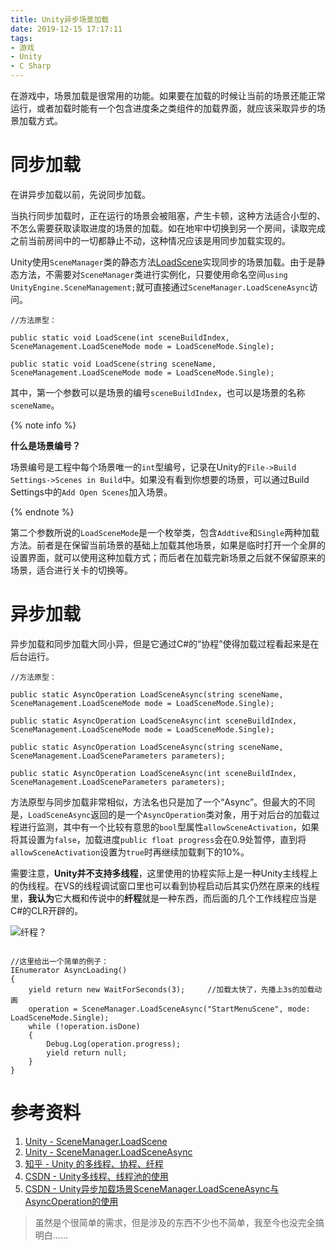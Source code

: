 ```yaml
---
title: Unity异步场景加载
date: 2019-12-15 17:17:11
tags:
- 游戏
- Unity
- C Sharp
---
```

在游戏中，场景加载是很常用的功能。如果要在加载的时候让当前的场景还能正常运行，或者加载时能有一个包含进度条之类组件的加载界面，就应该采取异步的场景加载方式。

# 同步加载

在讲异步加载以前，先说同步加载。

当执行同步加载时，正在运行的场景会被阻塞，产生卡顿，这种方法适合小型的、不怎么需要获取读取进度的场景的加载。如在地牢中切换到另一个房间，读取完成之前当前房间中的一切都静止不动，这种情况应该是用同步加载实现的。

Unity使用`SceneManager`类的静态方法[LoadScene](https://docs.unity3d.com/ScriptReference/SceneManagement.SceneManager.LoadScene.html)实现同步的场景加载。由于是静态方法，不需要对`SceneManager`类进行实例化，只要使用命名空间`using UnityEngine.SceneManagement;`就可直接通过`SceneManager.LoadSceneAsync`访问。

```Csharp
//方法原型：

public static void LoadScene(int sceneBuildIndex, SceneManagement.LoadSceneMode mode = LoadSceneMode.Single);

public static void LoadScene(string sceneName, SceneManagement.LoadSceneMode mode = LoadSceneMode.Single);
```

<!-- more -->

其中，第一个参数可以是场景的编号`sceneBuildIndex`，也可以是场景的名称`sceneName`。

{% note info %}

**什么是场景编号？**

场景编号是工程中每个场景唯一的`int`型编号，记录在Unity的`File->Build Settings->Scenes in Build`中。如果没有看到你想要的场景，可以通过Build Settings中的`Add Open Scenes`加入场景。

{% endnote %}

第二个参数所说的`LoadSceneMode`是一个枚举类，包含`Addtive`和`Single`两种加载方法。前者是在保留当前场景的基础上加载其他场景，如果是临时打开一个全屏的设置界面，就可以使用这种加载方式；而后者在加载完新场景之后就不保留原来的场景，适合进行关卡的切换等。

# 异步加载

异步加载和同步加载大同小异，但是它通过C#的“协程”使得加载过程看起来是在后台运行。

```Csharp
//方法原型：

public static AsyncOperation LoadSceneAsync(string sceneName, SceneManagement.LoadSceneMode mode = LoadSceneMode.Single);

public static AsyncOperation LoadSceneAsync(int sceneBuildIndex, SceneManagement.LoadSceneMode mode = LoadSceneMode.Single);

public static AsyncOperation LoadSceneAsync(string sceneName, SceneManagement.LoadSceneParameters parameters);

public static AsyncOperation LoadSceneAsync(int sceneBuildIndex, SceneManagement.LoadSceneParameters parameters);

```

方法原型与同步加载非常相似，方法名也只是加了一个“Async”。但最大的不同是，`LoadSceneAsync`返回的是一个`AsyncOperation`类对象，用于对后台的加载过程进行监测，其中有一个比较有意思的`bool`型属性`allowSceneActivation`，如果将其设置为`false`，加载进度`public float progress`会在0.9处暂停，直到将`allowSceneActivation`设置为`true`时再继续加载剩下的10%。

需要注意，**Unity并不支持多线程**，这里使用的协程实际上是一种Unity主线程上的伪线程。在VS的线程调试窗口里也可以看到协程启动后其实仍然在原来的线程里，**我认为**它大概和传说中的**纤程**就是一种东西，而后面的几个工作线程应当是C#的CLR开辟的。

![纤程？](https://i.loli.net/2020/01/12/YavnLJtRl5qicGF.png)

```Csharp

//这里给出一个简单的例子：
IEnumerator AsyncLoading()
{
    yield return new WaitForSeconds(3);     //加载太快了，先播上3s的加载动画
    operation = SceneManager.LoadSceneAsync("StartMenuScene", mode: LoadSceneMode.Single);
    while (!operation.isDone)
    {
        Debug.Log(operation.progress);
        yield return null;
    }
}

```

# 参考资料

1. [Unity - SceneManager.LoadScene](https://docs.unity3d.com/ScriptReference/SceneManagement.SceneManager.LoadScene.html)
2. [Unity - SceneManager.LoadSceneAsync](https://docs.unity3d.com/ScriptReference/SceneManagement.SceneManager.LoadSceneAsync.html)
3. [知乎 - Unity 的多线程、协程、纤程](https://zhuanlan.zhihu.com/p/46859738) 
4. [CSDN - Unity多线程、线程池的使用](https://blog.csdn.net/ksgt00629518/article/details/53894892)
5. [CSDN - Unity异步加载场景SceneManager.LoadSceneAsync与AsyncOperation的使用](https://blog.csdn.net/qq_42462109/article/details/83096135)

> 虽然是个很简单的需求，但是涉及的东西不少也不简单，我至今也没完全搞明白……